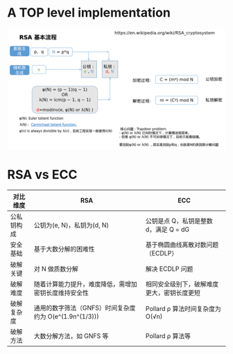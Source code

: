 # A TOP level implementation
![RSA_procedure](image.png)

# RSA vs ECC

| 对比维度       | RSA                           | ECC                           |
|----------------|-------------------------------|-------------------------------|
| 公私钥构成     | 公钥为(e, N)，私钥为(d, N)   | 公钥是点 Q，私钥是整数 d，满足 Q = dG |
| 安全基础       | 基于大数分解的困难性         | 基于椭圆曲线离散对数问题（ECDLP） |
| 破解关键       | 对 N 做质数分解               | 解决 ECDLP 问题               |
| 破解难度       | 随着计算能力提升，难度降低，需增加密钥长度维持安全性 | 相同安全级别下，破解难度更大，密钥长度更短 |
| 破解复杂度     | 通用的数字筛法（GNFS）时间复杂度约为 O(e^(1.9n^(1/3))) | Pollard ρ 算法时间复杂度为 O(√n) |
| 破解方法       | 大数分解方法，如 GNFS 等     | Pollard ρ 算法等              |
